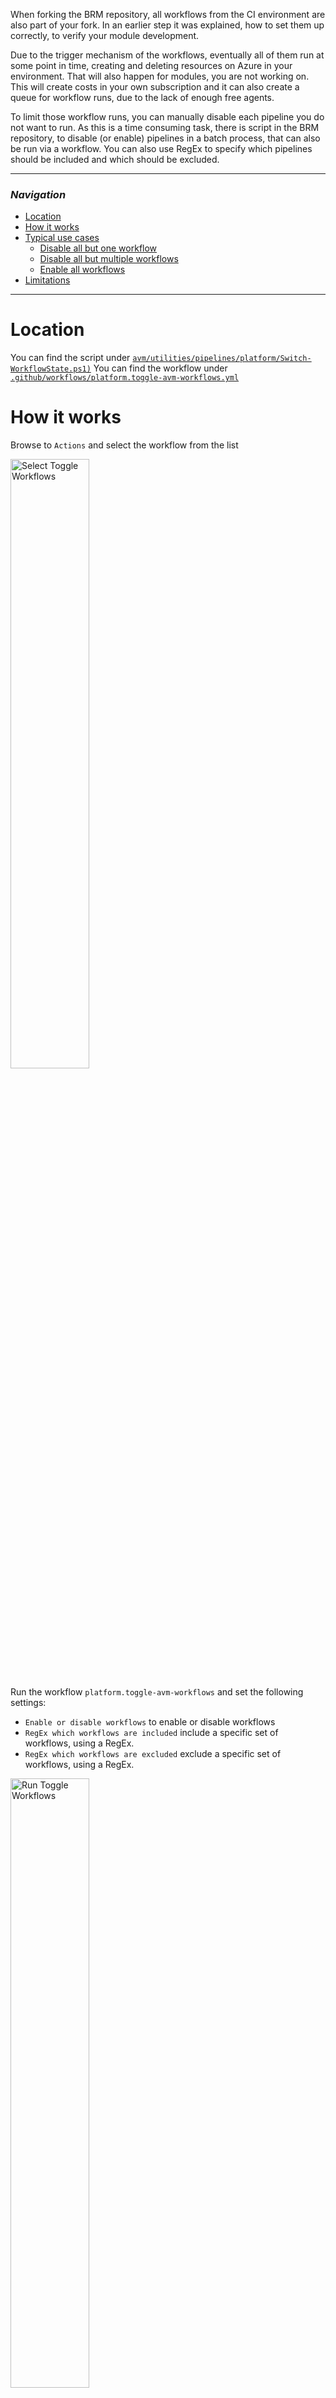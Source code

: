 When forking the BRM repository, all workflows from the CI environment are also part of your fork. In an earlier step it was explained, how to set them up correctly, to verify your module development.

Due to the trigger mechanism of the workflows, eventually all of them run at some point in time, creating and deleting resources on Azure in your environment. That will also happen for modules, you are not working on. This will create costs in your own subscription and it can also create a queue for workflow runs, due to the lack of enough free agents.

To limit those workflow runs, you can manually disable each pipeline you do not want to run. As this is a time consuming task, there is script in the BRM repository, to disable (or enable) pipelines in a batch process, that can also be run via a workflow. You can also use RegEx to specify which pipelines should be included and which should be excluded.

---

### _Navigation_

- [Location](#location)
- [How it works](#how-it-works)
- [Typical use cases](#typical-use-cases)
  - [Disable all but one workflow](#disable-all-but-one-workflow)
  - [Disable all but multiple workflows](#disable-all-but-multiple-workflows)
  - [Enable all workflows](#enable-all-workflows)
- [Limitations](#limitations)

---
# Location

You can find the script under [`avm/utilities/pipelines/platform/Switch-WorkflowState.ps1)`](https://github.com/Azure/bicep-registry-modules/blob/main/avm/utilities/pipelines/platform/Switch-WorkflowState.ps1)
You can find the workflow under [`.github/workflows/platform.toggle-avm-workflows.yml`](https://github.com/Azure/bicep-registry-modules/blob/main/.github/workflows/platform.toggle-avm-workflows.yml)

# How it works

Browse to `Actions` and select the workflow from the list

<img src="../../../../img/contribution/selectToggleWorkflows.png" alt="Select Toggle Workflows" width=50%>

Run the workflow `platform.toggle-avm-workflows` and set the following settings:
- `Enable or disable workflows` to enable or disable workflows
- `RegEx which workflows are included` include a specific set of workflows, using a RegEx.
- `RegEx which workflows are excluded` exclude a specific set of workflows, using a RegEx.

<img src="../../../../img/contribution/runToggleWorkflows.png" alt="Run Toggle Workflows" width=50%>

# Typical use cases

## Disable all but one workflow
- `Enable or disable workflows` to `Disable`
- `RegEx which workflows are included` to `avm\.(?:res|ptn)` (this is the default setting)
- `RegEx which workflows are excluded` to `avm.res.compute.virtual-machine` (use the name of your own workflow. This example uses the workflow for virtual machine)

## Disable all but multiple workflows
- `Enable or disable workflows` to `Disable`
- `RegEx which workflows are included` to `avm\.(?:res|ptn)` (this is the default setting)
- `RegEx which workflows are excluded` to `(?:avm.res.compute.virtual-machine|avm.res.compute.image|avm.res.compute.disk)` (use the names of your own workflows. This example uses the workflows for virtual machine, image, and disk)

## Enable all workflows
- `Enable or disable workflows` to `Enable`
- `RegEx which workflows are included` to `avm\.(?:res|ptn)` (this is the default setting)
- `RegEx which workflows are excluded` to `^$` (this is the default setting)

# Limitations

Please keep in mind, that the workflow run disables all workflows that match the RegEx at that point in time. If you sync your fork with the original repository and new workflows are there, they will be synced to your repository and will be enabled by default. So you will need to run the workflow to disable the new ones again after the sync.

{{< hint type=important >}}

The workflow can only be triggered in forks.

{{< /hint >}}
